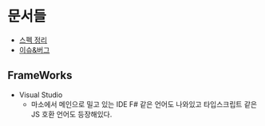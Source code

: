 # 문서들

- [스펙 정리](/Compiler/C%23%20C%2B%2B%20C/SPEC.md)
- [이슈&버그](/Compiler/C%23%20C%2B%2B%20C/ISSUE%26BUG.md)

## FrameWorks

- Visual Studio
  - 마소에서 메인으로 밀고 있는 IDE F# 같은 언어도 나와있고 타입스크립트 같은 JS 호환 언어도 등장해있다.
